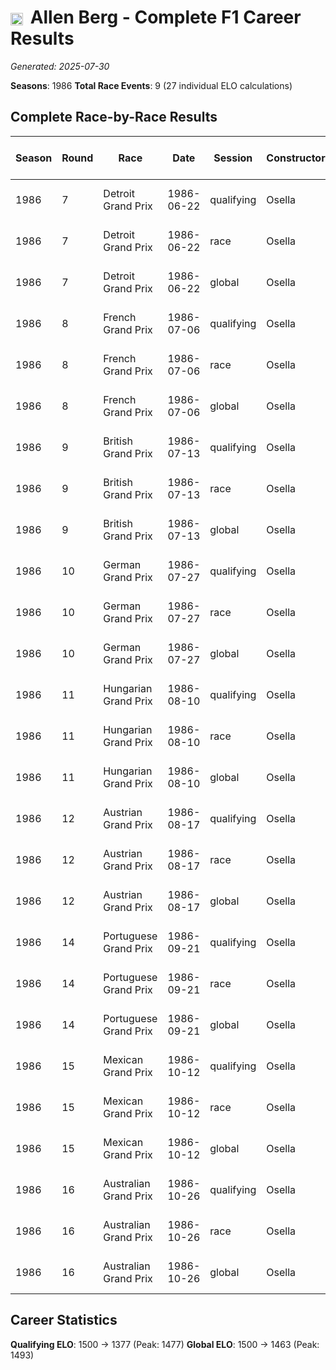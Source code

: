 # <img src="https://upload.wikimedia.org/wikipedia/commons/c/cf/Flag_of_Canada.svg" alt="Canada" width="20" height="auto" style="vertical-align: middle; margin-right: 5px;" onerror="this.outerHTML='🇨🇦'; this.style.marginRight='5px';"/> Allen Berg - Complete F1 Career Results

*Generated: 2025-07-30*

**Seasons**: 1986
**Total Race Events**: 9 (27 individual ELO calculations)

## Complete Race-by-Race Results

| Season | Round | Race | Date | Session | Constructor | Position | Starting ELO | ELO Change | Final ELO | Teammate | Teammate Position | Teammate Starting ELO | Teammate ELO Change | Teammate Final ELO |
|--------|-------|------|------|---------|-------------|----------|--------------|------------|-----------|----------|-------------------|----------------------|---------------------|-------------------|
| 1986 | 7 | Detroit Grand Prix | 1986-06-22 | qualifying | Osella | 25 | 1500 | -23 | 1477 | <img src="https://upload.wikimedia.org/wikipedia/commons/0/03/Flag_of_Italy.svg" alt="Italy" width="20" height="auto" style="vertical-align: middle; margin-right: 5px;" onerror="this.outerHTML='🇮🇹'; this.style.marginRight='5px';"/> Piercarlo Ghinzani | 22 | N/A | N/A | N/A |
| 1986 | 7 | Detroit Grand Prix | 1986-06-22 | race | Osella | DNF | 1500 | N/A | 1500 | <img src="https://upload.wikimedia.org/wikipedia/commons/0/03/Flag_of_Italy.svg" alt="Italy" width="20" height="auto" style="vertical-align: middle; margin-right: 5px;" onerror="this.outerHTML='🇮🇹'; this.style.marginRight='5px';"/> Piercarlo Ghinzani | DNF | N/A | N/A | N/A |
| 1986 | 7 | Detroit Grand Prix | 1986-06-22 | global | Osella | Q:25/R:DNF | 1500 | -7 | 1493 | <img src="https://upload.wikimedia.org/wikipedia/commons/0/03/Flag_of_Italy.svg" alt="Italy" width="20" height="auto" style="vertical-align: middle; margin-right: 5px;" onerror="this.outerHTML='🇮🇹'; this.style.marginRight='5px';"/> Piercarlo Ghinzani | Q:22/R:DNF | N/A | N/A | N/A |
| 1986 | 8 | French Grand Prix | 1986-07-06 | qualifying | Osella | 26 | 1477 | -20 | 1457 | <img src="https://upload.wikimedia.org/wikipedia/commons/0/03/Flag_of_Italy.svg" alt="Italy" width="20" height="auto" style="vertical-align: middle; margin-right: 5px;" onerror="this.outerHTML='🇮🇹'; this.style.marginRight='5px';"/> Piercarlo Ghinzani | 25 | N/A | N/A | N/A |
| 1986 | 8 | French Grand Prix | 1986-07-06 | race | Osella | DNF | 1500 | N/A | 1500 | <img src="https://upload.wikimedia.org/wikipedia/commons/0/03/Flag_of_Italy.svg" alt="Italy" width="20" height="auto" style="vertical-align: middle; margin-right: 5px;" onerror="this.outerHTML='🇮🇹'; this.style.marginRight='5px';"/> Piercarlo Ghinzani | DNF | N/A | N/A | N/A |
| 1986 | 8 | French Grand Prix | 1986-07-06 | global | Osella | Q:26/R:DNF | 1493 | -6 | 1487 | <img src="https://upload.wikimedia.org/wikipedia/commons/0/03/Flag_of_Italy.svg" alt="Italy" width="20" height="auto" style="vertical-align: middle; margin-right: 5px;" onerror="this.outerHTML='🇮🇹'; this.style.marginRight='5px';"/> Piercarlo Ghinzani | Q:25/R:DNF | N/A | N/A | N/A |
| 1986 | 9 | British Grand Prix | 1986-07-13 | qualifying | Osella | 26 | 1457 | -17 | 1441 | <img src="https://upload.wikimedia.org/wikipedia/commons/0/03/Flag_of_Italy.svg" alt="Italy" width="20" height="auto" style="vertical-align: middle; margin-right: 5px;" onerror="this.outerHTML='🇮🇹'; this.style.marginRight='5px';"/> Piercarlo Ghinzani | 24 | N/A | N/A | N/A |
| 1986 | 9 | British Grand Prix | 1986-07-13 | race | Osella | DNF | 1500 | N/A | 1500 | <img src="https://upload.wikimedia.org/wikipedia/commons/0/03/Flag_of_Italy.svg" alt="Italy" width="20" height="auto" style="vertical-align: middle; margin-right: 5px;" onerror="this.outerHTML='🇮🇹'; this.style.marginRight='5px';"/> Piercarlo Ghinzani | DNF | N/A | N/A | N/A |
| 1986 | 9 | British Grand Prix | 1986-07-13 | global | Osella | Q:26/R:DNF | 1487 | -5 | 1482 | <img src="https://upload.wikimedia.org/wikipedia/commons/0/03/Flag_of_Italy.svg" alt="Italy" width="20" height="auto" style="vertical-align: middle; margin-right: 5px;" onerror="this.outerHTML='🇮🇹'; this.style.marginRight='5px';"/> Piercarlo Ghinzani | Q:24/R:DNF | N/A | N/A | N/A |
| 1986 | 10 | German Grand Prix | 1986-07-27 | qualifying | Osella | 26 | 1441 | -14 | 1426 | <img src="https://upload.wikimedia.org/wikipedia/commons/0/03/Flag_of_Italy.svg" alt="Italy" width="20" height="auto" style="vertical-align: middle; margin-right: 5px;" onerror="this.outerHTML='🇮🇹'; this.style.marginRight='5px';"/> Piercarlo Ghinzani | 25 | N/A | N/A | N/A |
| 1986 | 10 | German Grand Prix | 1986-07-27 | race | Osella | DNF | 1500 | N/A | 1500 | <img src="https://upload.wikimedia.org/wikipedia/commons/0/03/Flag_of_Italy.svg" alt="Italy" width="20" height="auto" style="vertical-align: middle; margin-right: 5px;" onerror="this.outerHTML='🇮🇹'; this.style.marginRight='5px';"/> Piercarlo Ghinzani | DNF | N/A | N/A | N/A |
| 1986 | 10 | German Grand Prix | 1986-07-27 | global | Osella | Q:26/R:DNF | 1482 | -4 | 1478 | <img src="https://upload.wikimedia.org/wikipedia/commons/0/03/Flag_of_Italy.svg" alt="Italy" width="20" height="auto" style="vertical-align: middle; margin-right: 5px;" onerror="this.outerHTML='🇮🇹'; this.style.marginRight='5px';"/> Piercarlo Ghinzani | Q:25/R:DNF | N/A | N/A | N/A |
| 1986 | 11 | Hungarian Grand Prix | 1986-08-10 | qualifying | Osella | 26 | 1426 | -13 | 1414 | <img src="https://upload.wikimedia.org/wikipedia/commons/0/03/Flag_of_Italy.svg" alt="Italy" width="20" height="auto" style="vertical-align: middle; margin-right: 5px;" onerror="this.outerHTML='🇮🇹'; this.style.marginRight='5px';"/> Piercarlo Ghinzani | 23 | N/A | N/A | N/A |
| 1986 | 11 | Hungarian Grand Prix | 1986-08-10 | race | Osella | DNF | 1500 | N/A | 1500 | <img src="https://upload.wikimedia.org/wikipedia/commons/0/03/Flag_of_Italy.svg" alt="Italy" width="20" height="auto" style="vertical-align: middle; margin-right: 5px;" onerror="this.outerHTML='🇮🇹'; this.style.marginRight='5px';"/> Piercarlo Ghinzani | DNF | N/A | N/A | N/A |
| 1986 | 11 | Hungarian Grand Prix | 1986-08-10 | global | Osella | Q:26/R:DNF | 1478 | -4 | 1474 | <img src="https://upload.wikimedia.org/wikipedia/commons/0/03/Flag_of_Italy.svg" alt="Italy" width="20" height="auto" style="vertical-align: middle; margin-right: 5px;" onerror="this.outerHTML='🇮🇹'; this.style.marginRight='5px';"/> Piercarlo Ghinzani | Q:23/R:DNF | N/A | N/A | N/A |
| 1986 | 12 | Austrian Grand Prix | 1986-08-17 | qualifying | Osella | 26 | 1414 | -11 | 1402 | <img src="https://upload.wikimedia.org/wikipedia/commons/0/03/Flag_of_Italy.svg" alt="Italy" width="20" height="auto" style="vertical-align: middle; margin-right: 5px;" onerror="this.outerHTML='🇮🇹'; this.style.marginRight='5px';"/> Piercarlo Ghinzani | 25 | N/A | N/A | N/A |
| 1986 | 12 | Austrian Grand Prix | 1986-08-17 | race | Osella | DNF | 1500 | N/A | 1500 | <img src="https://upload.wikimedia.org/wikipedia/commons/0/03/Flag_of_Italy.svg" alt="Italy" width="20" height="auto" style="vertical-align: middle; margin-right: 5px;" onerror="this.outerHTML='🇮🇹'; this.style.marginRight='5px';"/> Piercarlo Ghinzani | DNF | N/A | N/A | N/A |
| 1986 | 12 | Austrian Grand Prix | 1986-08-17 | global | Osella | Q:26/R:DNF | 1474 | -3 | 1471 | <img src="https://upload.wikimedia.org/wikipedia/commons/0/03/Flag_of_Italy.svg" alt="Italy" width="20" height="auto" style="vertical-align: middle; margin-right: 5px;" onerror="this.outerHTML='🇮🇹'; this.style.marginRight='5px';"/> Piercarlo Ghinzani | Q:25/R:DNF | N/A | N/A | N/A |
| 1986 | 14 | Portuguese Grand Prix | 1986-09-21 | qualifying | Osella | 27 | 1402 | -9 | 1393 | <img src="https://upload.wikimedia.org/wikipedia/commons/0/03/Flag_of_Italy.svg" alt="Italy" width="20" height="auto" style="vertical-align: middle; margin-right: 5px;" onerror="this.outerHTML='🇮🇹'; this.style.marginRight='5px';"/> Piercarlo Ghinzani | 24 | N/A | N/A | N/A |
| 1986 | 14 | Portuguese Grand Prix | 1986-09-21 | race | Osella | DNF | 1500 | N/A | 1500 | <img src="https://upload.wikimedia.org/wikipedia/commons/0/03/Flag_of_Italy.svg" alt="Italy" width="20" height="auto" style="vertical-align: middle; margin-right: 5px;" onerror="this.outerHTML='🇮🇹'; this.style.marginRight='5px';"/> Piercarlo Ghinzani | DNF | N/A | N/A | N/A |
| 1986 | 14 | Portuguese Grand Prix | 1986-09-21 | global | Osella | Q:27/R:DNF | 1471 | -3 | 1468 | <img src="https://upload.wikimedia.org/wikipedia/commons/0/03/Flag_of_Italy.svg" alt="Italy" width="20" height="auto" style="vertical-align: middle; margin-right: 5px;" onerror="this.outerHTML='🇮🇹'; this.style.marginRight='5px';"/> Piercarlo Ghinzani | Q:24/R:DNF | N/A | N/A | N/A |
| 1986 | 15 | Mexican Grand Prix | 1986-10-12 | qualifying | Osella | 26 | 1393 | -8 | 1385 | <img src="https://upload.wikimedia.org/wikipedia/commons/0/03/Flag_of_Italy.svg" alt="Italy" width="20" height="auto" style="vertical-align: middle; margin-right: 5px;" onerror="this.outerHTML='🇮🇹'; this.style.marginRight='5px';"/> Piercarlo Ghinzani | 25 | N/A | N/A | N/A |
| 1986 | 15 | Mexican Grand Prix | 1986-10-12 | race | Osella | DNF | 1500 | N/A | 1500 | <img src="https://upload.wikimedia.org/wikipedia/commons/0/03/Flag_of_Italy.svg" alt="Italy" width="20" height="auto" style="vertical-align: middle; margin-right: 5px;" onerror="this.outerHTML='🇮🇹'; this.style.marginRight='5px';"/> Piercarlo Ghinzani | DNF | N/A | N/A | N/A |
| 1986 | 15 | Mexican Grand Prix | 1986-10-12 | global | Osella | Q:26/R:DNF | 1468 | -2 | 1465 | <img src="https://upload.wikimedia.org/wikipedia/commons/0/03/Flag_of_Italy.svg" alt="Italy" width="20" height="auto" style="vertical-align: middle; margin-right: 5px;" onerror="this.outerHTML='🇮🇹'; this.style.marginRight='5px';"/> Piercarlo Ghinzani | Q:25/R:DNF | N/A | N/A | N/A |
| 1986 | 16 | Australian Grand Prix | 1986-10-26 | qualifying | Osella | 26 | 1385 | -8 | 1377 | <img src="https://upload.wikimedia.org/wikipedia/commons/0/03/Flag_of_Italy.svg" alt="Italy" width="20" height="auto" style="vertical-align: middle; margin-right: 5px;" onerror="this.outerHTML='🇮🇹'; this.style.marginRight='5px';"/> Piercarlo Ghinzani | 25 | N/A | N/A | N/A |
| 1986 | 16 | Australian Grand Prix | 1986-10-26 | race | Osella | DNF | 1500 | N/A | 1500 | <img src="https://upload.wikimedia.org/wikipedia/commons/0/03/Flag_of_Italy.svg" alt="Italy" width="20" height="auto" style="vertical-align: middle; margin-right: 5px;" onerror="this.outerHTML='🇮🇹'; this.style.marginRight='5px';"/> Piercarlo Ghinzani | DNF | N/A | N/A | N/A |
| 1986 | 16 | Australian Grand Prix | 1986-10-26 | global | Osella | Q:26/R:DNF | 1465 | -2 | 1463 | <img src="https://upload.wikimedia.org/wikipedia/commons/0/03/Flag_of_Italy.svg" alt="Italy" width="20" height="auto" style="vertical-align: middle; margin-right: 5px;" onerror="this.outerHTML='🇮🇹'; this.style.marginRight='5px';"/> Piercarlo Ghinzani | Q:25/R:DNF | N/A | N/A | N/A |

## Career Statistics

**Qualifying ELO**: 1500 → 1377 (Peak: 1477)
**Global ELO**: 1500 → 1463 (Peak: 1493)
